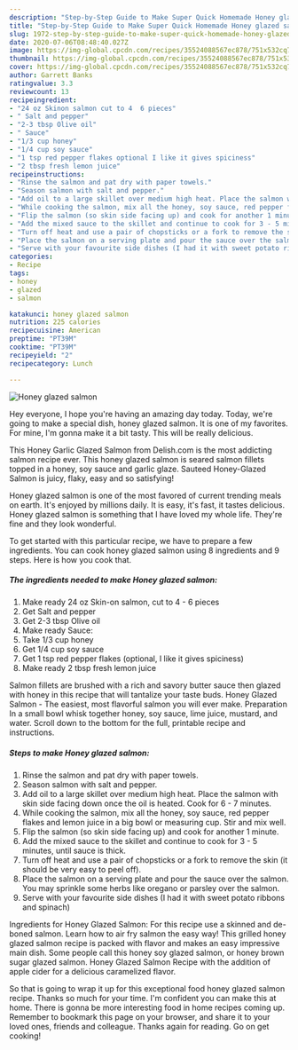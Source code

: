 ```yaml
---
description: "Step-by-Step Guide to Make Super Quick Homemade Honey glazed salmon"
title: "Step-by-Step Guide to Make Super Quick Homemade Honey glazed salmon"
slug: 1972-step-by-step-guide-to-make-super-quick-homemade-honey-glazed-salmon
date: 2020-07-06T08:48:40.027Z
image: https://img-global.cpcdn.com/recipes/35524088567ec878/751x532cq70/honey-glazed-salmon-recipe-main-photo.jpg
thumbnail: https://img-global.cpcdn.com/recipes/35524088567ec878/751x532cq70/honey-glazed-salmon-recipe-main-photo.jpg
cover: https://img-global.cpcdn.com/recipes/35524088567ec878/751x532cq70/honey-glazed-salmon-recipe-main-photo.jpg
author: Garrett Banks
ratingvalue: 3.3
reviewcount: 13
recipeingredient:
- "24 oz Skinon salmon cut to 4  6 pieces"
- " Salt and pepper"
- "2-3 tbsp Olive oil"
- " Sauce"
- "1/3 cup honey"
- "1/4 cup soy sauce"
- "1 tsp red pepper flakes optional I like it gives spiciness"
- "2 tbsp fresh lemon juice"
recipeinstructions:
- "Rinse the salmon and pat dry with paper towels."
- "Season salmon with salt and pepper."
- "Add oil to a large skillet over medium high heat. Place the salmon with skin side facing down once the oil is heated. Cook for 6 - 7 minutes."
- "While cooking the salmon, mix all the honey, soy sauce, red pepper flakes and lemon juice in a big bowl or measuring cup. Stir and mix well."
- "Flip the salmon (so skin side facing up) and cook for another 1 minute."
- "Add the mixed sauce to the skillet and continue to cook for 3 - 5 minutes, until sauce is thick."
- "Turn off heat and use a pair of chopsticks or a fork to remove the skin (it should be very easy to peel off)."
- "Place the salmon on a serving plate and pour the sauce over the salmon. You may sprinkle some herbs like oregano or parsley over the salmon."
- "Serve with your favourite side dishes (I had it with sweet potato ribbons and spinach)"
categories:
- Recipe
tags:
- honey
- glazed
- salmon

katakunci: honey glazed salmon 
nutrition: 225 calories
recipecuisine: American
preptime: "PT39M"
cooktime: "PT39M"
recipeyield: "2"
recipecategory: Lunch

---
```



![Honey glazed salmon](https://img-global.cpcdn.com/recipes/35524088567ec878/751x532cq70/honey-glazed-salmon-recipe-main-photo.jpg)

Hey everyone, I hope you're having an amazing day today. Today, we're going to make a special dish, honey glazed salmon. It is one of my favorites. For mine, I'm gonna make it a bit tasty. This will be really delicious.

This Honey Garlic Glazed Salmon from Delish.com is the most addicting salmon recipe ever. This honey glazed salmon is seared salmon fillets topped in a honey, soy sauce and garlic glaze. Sauteed Honey-Glazed Salmon is juicy, flaky, easy and so satisfying!

Honey glazed salmon is one of the most favored of current trending meals on earth. It's enjoyed by millions daily. It is easy, it's fast, it tastes delicious. Honey glazed salmon is something that I have loved my whole life. They're fine and they look wonderful.


To get started with this particular recipe, we have to prepare a few ingredients. You can cook honey glazed salmon using 8 ingredients and 9 steps. Here is how you cook that.

<!--inarticleads1-->

##### The ingredients needed to make Honey glazed salmon:

1. Make ready 24 oz Skin-on salmon, cut to 4 - 6 pieces
1. Get  Salt and pepper
1. Get 2-3 tbsp Olive oil
1. Make ready  Sauce:
1. Take 1/3 cup honey
1. Get 1/4 cup soy sauce
1. Get 1 tsp red pepper flakes (optional, I like it gives spiciness)
1. Make ready 2 tbsp fresh lemon juice


Salmon fillets are brushed with a rich and savory butter sauce then glazed with honey in this recipe that will tantalize your taste buds. Honey Glazed Salmon - The easiest, most flavorful salmon you will ever make. Preparation In a small bowl whisk together honey, soy sauce, lime juice, mustard, and water. Scroll down to the bottom for the full, printable recipe and instructions. 

<!--inarticleads2-->

##### Steps to make Honey glazed salmon:

1. Rinse the salmon and pat dry with paper towels.
1. Season salmon with salt and pepper.
1. Add oil to a large skillet over medium high heat. Place the salmon with skin side facing down once the oil is heated. Cook for 6 - 7 minutes.
1. While cooking the salmon, mix all the honey, soy sauce, red pepper flakes and lemon juice in a big bowl or measuring cup. Stir and mix well.
1. Flip the salmon (so skin side facing up) and cook for another 1 minute.
1. Add the mixed sauce to the skillet and continue to cook for 3 - 5 minutes, until sauce is thick.
1. Turn off heat and use a pair of chopsticks or a fork to remove the skin (it should be very easy to peel off).
1. Place the salmon on a serving plate and pour the sauce over the salmon. You may sprinkle some herbs like oregano or parsley over the salmon.
1. Serve with your favourite side dishes (I had it with sweet potato ribbons and spinach)


Ingredients for Honey Glazed Salmon: For this recipe use a skinned and de-boned salmon. Learn how to air fry salmon the easy way! This grilled honey glazed salmon recipe is packed with flavor and makes an easy impressive main dish. Some people call this honey soy glazed salmon, or honey brown sugar glazed salmon. Honey Glazed Salmon Recipe with the addition of apple cider for a delicious caramelized flavor. 

So that is going to wrap it up for this exceptional food honey glazed salmon recipe. Thanks so much for your time. I'm confident you can make this at home. There is gonna be more interesting food in home recipes coming up. Remember to bookmark this page on your browser, and share it to your loved ones, friends and colleague. Thanks again for reading. Go on get cooking!
